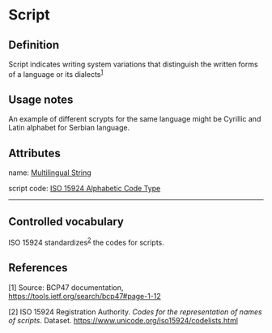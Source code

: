 # Script

## Definition
Script indicates writing system variations that distinguish the written forms of a language or its dialects<sup>[1](#fn1)</sup>

## Usage notes
An example of different scrypts for the same language might be Cyrillic and Latin alphabet for Serbian language. 

## Attributes
name: [Multilingual String](../datatypes/Multilingual_String.md)

script code: [ISO 15924 Alphabetic Code Type](../datatypes/ISO_15924_Alpha4_Code.md)

---

## Controlled vocabulary

ISO 15924 standardizes<sup>[2](#fn2)</sup> the codes for scripts. 

## References
<a name="fn1">\[1\]</a> Source: BCP47 documentation, https://tools.ietf.org/search/bcp47#page-1-12 

<a name="fn2">\[2\]</a> ISO 15924 Registration Authority. *Codes for the representation of names of scripts*. Dataset. https://www.unicode.org/iso15924/codelists.html
